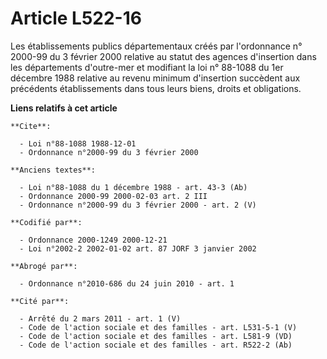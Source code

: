 # Article L522-16

Les établissements publics départementaux créés par l'ordonnance n° 2000-99 du 3 février 2000 relative au statut des agences
d'insertion dans les départements d'outre-mer et modifiant la loi n° 88-1088 du 1er décembre 1988 relative au revenu minimum
d'insertion succèdent aux précédents établissements dans tous leurs biens, droits et obligations.

**Liens relatifs à cet article**

	**Cite**:

	  - Loi n°88-1088 1988-12-01
	  - Ordonnance n°2000-99 du 3 février 2000

	**Anciens textes**:

	  - Loi n°88-1088 du 1 décembre 1988 - art. 43-3 (Ab)
	  - Ordonnance 2000-99 2000-02-03 art. 2 III
	  - Ordonnance n°2000-99 du 3 février 2000 - art. 2 (V)

	**Codifié par**:

	  - Ordonnance 2000-1249 2000-12-21
	  - Loi n°2002-2 2002-01-02 art. 87 JORF 3 janvier 2002

	**Abrogé par**:

	  - Ordonnance n°2010-686 du 24 juin 2010 - art. 1

	**Cité par**:

	  - Arrêté du 2 mars 2011 - art. 1 (V)
	  - Code de l'action sociale et des familles - art. L531-5-1 (V)
	  - Code de l'action sociale et des familles - art. L581-9 (VD)
	  - Code de l'action sociale et des familles - art. R522-2 (Ab)
